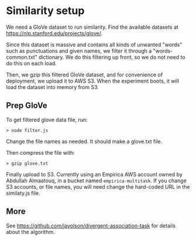 # Similarity setup

We need a GloVe dataset to run similarity. Find the available datasets at
https://nlp.stanford.edu/projects/glove/.

Since this dataset is massive and contains all kinds of unwanted "words" such as
punctuations and given names, we filter it through a "words-common.txt"
dictionary. We do this filtering up front, so we do not need to do this on each
load.

Then, we gzip this filtered GloVe dataset, and for convenience of deployment, we
upload it to AWS S3. When the experiment boots, it will load the dataset into
memory from S3.

## Prep GloVe

To get filtered glove data file, run:

```
> node filter.js
```

Change the file names as needed. It should make a glove.txt file.

Then compress the file with:

```
> gzip glove.txt
```

Finally upload to S3. Currently using an Empirica AWS account owned by Abdullah
Almaatouq, in a bucket named `empirica-multitask`. If you change S3 accounts,
or file names, you will need change the hard-coded URL in the similaty.js file.

## More

See https://github.com/jayolson/divergent-association-task for details about the
algorithm.
